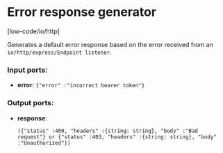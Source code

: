 # Error response generator

[low-code/io/http]

Generates a default error response based on the error received from an `io/http/express/Endpoint listener`.

### Input ports:

* __error__: `{"error" :"incorrect bearer token"}`


### Output ports:

* __response__: 
    ```
    ({"status" :400, "headers" :{string: string}, "body" :"Bad request"} or {"status" :403, "headers" :{string: string}, "body" :"Unauthorized"})
    ```



